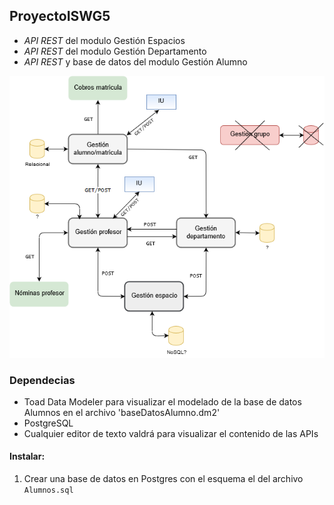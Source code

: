 ## ProyectoISWG5
- *API REST* del modulo Gestión Espacios
- *API REST* del modulo  Gestión Departamento
- *API REST* y base de datos del modulo Gestión Alumno



![Alt text](./modelo.png)

### Dependecias
- Toad Data Modeler para visualizar el modelado de la base de datos Alumnos en el archivo 'baseDatosAlumno.dm2'
- PostgreSQL
- Cualquier editor de texto valdrá para visualizar el contenido de las APIs

#### Instalar:
1. Crear una base de datos en Postgres con el esquema el del archivo `Alumnos.sql`

